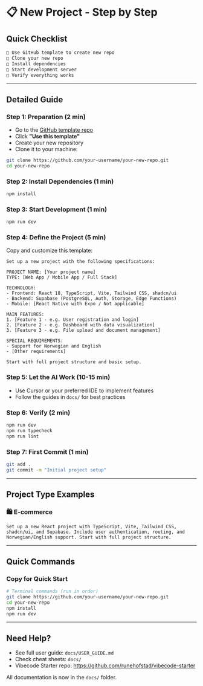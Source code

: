 # 📋 New Project - Step by Step

## Quick Checklist
```bash
□ Use GitHub template to create new repo
□ Clone your new repo
□ Install dependencies
□ Start development server
□ Verify everything works
```

---

## Detailed Guide

### Step 1: Preparation (2 min)
- Go to the [GitHub template repo](https://github.com/runehofstad/vibecode-starter)
- Click **"Use this template"**
- Create your new repository
- Clone it to your machine:
```bash
git clone https://github.com/your-username/your-new-repo.git
cd your-new-repo
```

### Step 2: Install Dependencies (1 min)
```bash
npm install
```

### Step 3: Start Development (1 min)
```bash
npm run dev
```

### Step 4: Define the Project (5 min)
Copy and customize this template:

```
Set up a new project with the following specifications:

PROJECT NAME: [Your project name]
TYPE: [Web App / Mobile App / Full Stack]

TECHNOLOGY:
- Frontend: React 18, TypeScript, Vite, Tailwind CSS, shadcn/ui
- Backend: Supabase (PostgreSQL, Auth, Storage, Edge Functions)
- Mobile: [React Native with Expo / Not applicable]

MAIN FEATURES:
1. [Feature 1 - e.g. User registration and login]
2. [Feature 2 - e.g. Dashboard with data visualization]
3. [Feature 3 - e.g. File upload and document management]

SPECIAL REQUIREMENTS:
- Support for Norwegian and English
- [Other requirements]

Start with full project structure and basic setup.
```

### Step 5: Let the AI Work (10-15 min)
- Use Cursor or your preferred IDE to implement features
- Follow the guides in `docs/` for best practices

### Step 6: Verify (2 min)
```bash
npm run dev
npm run typecheck
npm run lint
```

### Step 7: First Commit (1 min)
```bash
git add .
git commit -m "Initial project setup"
```

---

## Project Type Examples

### 🛍️ E-commerce
```
Set up a new React project with TypeScript, Vite, Tailwind CSS, shadcn/ui, and Supabase. Include user authentication, routing, and Norwegian/English support. Start with full project structure.
```

---

## Quick Commands

### Copy for Quick Start
```bash
# Terminal commands (run in order)
git clone https://github.com/your-username/your-new-repo.git
cd your-new-repo
npm install
npm run dev
```

---

## Need Help?

- See full user guide: `docs/USER_GUIDE.md`
- Check cheat sheets: `docs/`
- Vibecode Starter repo: https://github.com/runehofstad/vibecode-starter

All documentation is now in the `docs/` folder.
